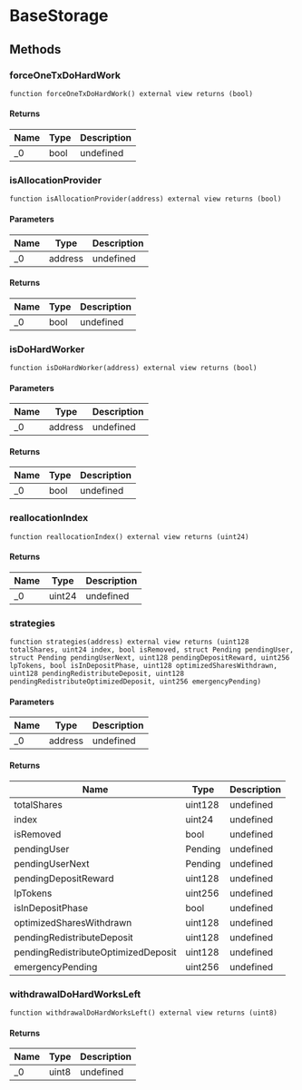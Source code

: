 # BaseStorage









## Methods

### forceOneTxDoHardWork

```solidity
function forceOneTxDoHardWork() external view returns (bool)
```






#### Returns

| Name | Type | Description |
|---|---|---|
| _0 | bool | undefined

### isAllocationProvider

```solidity
function isAllocationProvider(address) external view returns (bool)
```





#### Parameters

| Name | Type | Description |
|---|---|---|
| _0 | address | undefined

#### Returns

| Name | Type | Description |
|---|---|---|
| _0 | bool | undefined

### isDoHardWorker

```solidity
function isDoHardWorker(address) external view returns (bool)
```





#### Parameters

| Name | Type | Description |
|---|---|---|
| _0 | address | undefined

#### Returns

| Name | Type | Description |
|---|---|---|
| _0 | bool | undefined

### reallocationIndex

```solidity
function reallocationIndex() external view returns (uint24)
```






#### Returns

| Name | Type | Description |
|---|---|---|
| _0 | uint24 | undefined

### strategies

```solidity
function strategies(address) external view returns (uint128 totalShares, uint24 index, bool isRemoved, struct Pending pendingUser, struct Pending pendingUserNext, uint128 pendingDepositReward, uint256 lpTokens, bool isInDepositPhase, uint128 optimizedSharesWithdrawn, uint128 pendingRedistributeDeposit, uint128 pendingRedistributeOptimizedDeposit, uint256 emergencyPending)
```





#### Parameters

| Name | Type | Description |
|---|---|---|
| _0 | address | undefined

#### Returns

| Name | Type | Description |
|---|---|---|
| totalShares | uint128 | undefined
| index | uint24 | undefined
| isRemoved | bool | undefined
| pendingUser | Pending | undefined
| pendingUserNext | Pending | undefined
| pendingDepositReward | uint128 | undefined
| lpTokens | uint256 | undefined
| isInDepositPhase | bool | undefined
| optimizedSharesWithdrawn | uint128 | undefined
| pendingRedistributeDeposit | uint128 | undefined
| pendingRedistributeOptimizedDeposit | uint128 | undefined
| emergencyPending | uint256 | undefined

### withdrawalDoHardWorksLeft

```solidity
function withdrawalDoHardWorksLeft() external view returns (uint8)
```






#### Returns

| Name | Type | Description |
|---|---|---|
| _0 | uint8 | undefined




